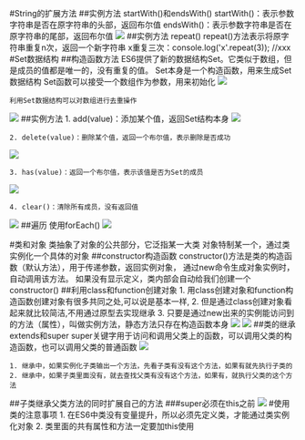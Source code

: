 #String的扩展方法
##实例方法	startWith()和endsWith()
	startWith()：表示参数字符串是否在原字符串的头部，返回布尔值
	endsWith()：表示参数字符串是否在原字符串的尾部，返回布尔值
![](/img/1017/1.png)
##实例方法	repeat()
	repeat()方法表示将原字符串重复n次，返回一个新字符串
	x重复三次：console.log('x'.repeat(3)); //xxx
#Set数据结构
##构造函数方法
	ES6提供了新的数据结构Set。它类似于数组，但是成员的值都是唯一的，没有重复的值。
	Set本身是一个构造函数，用来生成Set数据结构
	Set函数可以接受一个数组作为参数，用来初始化
![](/img/1017/2.png)
	
	利用Set数据结构可以对数组进行去重操作
![](/img/1017/3.png)
##实例方法
	1. add(value)：添加某个值，返回Set结构本身
![](/img/1017/4.png)
	
	2. delete(value)：删除某个值，返回一个布尔值，表示删除是否成功
![](/img/1017/5.png)

	3. has(value)：返回一个布尔值，表示该值是否为Set的成员
![](/img/1017/6.png)

	4. clear()：清除所有成员，没有返回值
![](/img/1017/7.png)
##遍历 使用forEach()
![](/img/1017/8.png)

#类和对象
	类抽象了对象的公共部分，它泛指某一大类
	对象特制某一个，通过类实例化一个具体的对象
##constructor构造函数
	constructor()方法是类的构造函数（默认方法），用于传递参数，返回实例对象，
	通过new命令生成对象实例时，自动调用该方法。
	如果没有显示定义，类内部会自动给我们创建一个constructor()
##利用class和function创建对象
	1. 用class创建对象和function构造函数创建对象有很多共同之处,可以说是基本一样,
	2. 但是通过class创建对象看起来就比较简洁,不用通过原型去实现继承
	3. 只要是通过new出来的实例能访问到的方法（属性），叫做实例方法，静态方法只存在构造函数本身
![](/img/1017/9.png)
![](/img/1017/10.png)
##类的继承	extends和super
	super关键字用于访问和调用父类上的函数，可以调用父类的构造函数，也可以调用父类的普通函数
![](/img/1017/11.png)
	
	1. 继承中，如果实例化子类输出一个方法，先看子类有没有这个方法，如果有就先执行子类的
	2. 继承中，如果子类里面没有，就去查找父类有没有这个方法，如果有，就执行父类的这个方法

##子类继承父类方法的同时扩展自己的方法
###super必须在this之前
![](/img/1017/12.png)
#使用类的注意事项
	1. 在ES6中类没有变量提升，所以必须先定义类，才能通过类实例化对象
	2. 类里面的共有属性和方法一定要加this使用